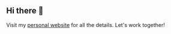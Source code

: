 ## Hi there 👋

Visit my [personal website](https://ninoristeski.github.io/) for all the details.
Let's work together!


